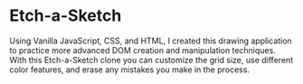 # Etch-a-Sketch

Using Vanilla JavaScript, CSS, and HTML, I created this drawing application to practice more advanced DOM creation and manipulation techniques. With this Etch-a-Sketch clone you can customize the grid size, use different color features, and erase any mistakes you make in the process. 
